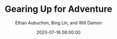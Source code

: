 ---
layout: podcast
title: "Gearing Up for Adventure"
slug: "ep1"
date: 2020-07-16 08:00:00
explicit: false
categories: ["hiking", "camping", "outdoors", "adventure", "travel", "gear"]
author: Ethan Aubuchon, Bing Lin, and Will Damon
podcast_file: the-trail-busters-ep1-gearing-up-for-adventure.mp3
podcast_summary: "In this episode, we dive into the gear each of us carries, loves, loathes, and yearns."
podcast_image: "/imgs/trailbusters.jpg"
podcast_image_alt: "The Trail Busters Logo"
podcast_duration: "35:03"
podcast_length: 51658166
---